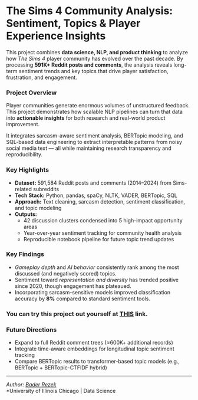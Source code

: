 # The Sims 4 Community Analysis: Sentiment, Topics & Player Experience Insights

This project combines **data science, NLP, and product thinking** to analyze how *The Sims 4* player community has evolved over the past decade. By processing **591K+ Reddit posts and comments**, the analysis reveals long-term sentiment trends and key topics that drive player satisfaction, frustration, and engagement.

### Project Overview
Player communities generate enormous volumes of unstructured feedback. This project demonstrates how scalable NLP pipelines can turn that data into **actionable insights** for both research and real-world product improvement.

It integrates sarcasm-aware sentiment analysis, BERTopic modeling, and SQL-based data engineering to extract interpretable patterns from noisy social media text — all while maintaining research transparency and reproducibility.

### Key Highlights
- **Dataset:** 591,584 Reddit posts and comments (2014–2024) from Sims-related subreddits  
- **Tech Stack:** Python, pandas, spaCy, NLTK, VADER, BERTopic, SQL  
- **Approach:** Text cleaning, sarcasm detection, sentiment classification, and topic modeling  
- **Outputs:**  
  - 42 discussion clusters condensed into 5 high-impact opportunity areas  
  - Year-over-year sentiment tracking for community health analysis  
  - Reproducible notebook pipeline for future topic trend updates  

### Key Findings
- *Gameplay depth* and *AI behavior* consistently rank among the most discussed (and negatively scored) topics.  
- Sentiment toward *representation and diversity* has trended positive since 2020, though engagement has plateaued.  
- Incorporating sarcasm-sensitive models improved classification accuracy by **8%** compared to standard sentiment tools.  

### You can try this project out yourself at [THIS](https://drive.google.com/drive/folders/15JUEyK4gF8M8-KGQmXtMqhfX3Gs_1vyO?usp=sharing) link.

### Future Directions
- Expand to full Reddit comment trees (≈600K+ additional records)  
- Integrate time-aware embeddings for longitudinal topic sentiment tracking  
- Compare BERTopic results to transformer-based topic models (e.g., BERTopic + BERTopic-CTFIDF hybrid)  

---

*Author: [Bader Rezek](https://github.com/BaderRezek)*  
*University of Illinois Chicago | Data Science
